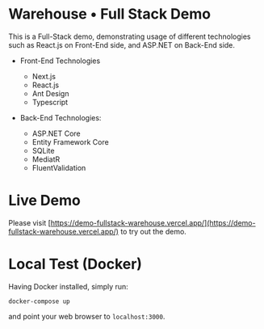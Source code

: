 # Warehouse • Full Stack Demo

This is a Full-Stack demo, demonstrating usage of different technologies such as
React.js on Front-End side, and ASP.NET on Back-End side.

- Front-End Technologies

  - Next.js
  - React.js
  - Ant Design
  - Typescript

- Back-End Technologies:

  - ASP.NET Core
  - Entity Framework Core
  - SQLite
  - MediatR
  - FluentValidation

# Live Demo

Please visit
[https://demo-fullstack-warehouse.vercel.app/](https://demo-fullstack-warehouse.vercel.app/)
to try out the demo.

# Local Test (Docker)

Having Docker installed, simply run:

```
docker-compose up
```

and point your web browser to `localhost:3000`.
